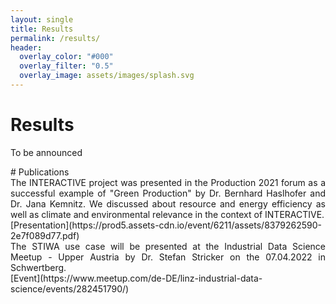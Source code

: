 ```yaml
---
layout: single
title: Results
permalink: /results/
header:
  overlay_color: "#000"
  overlay_filter: "0.5"
  overlay_image: assets/images/splash.svg
---
```


# Results
<div style="text-align: justify"> 
To be announced
</div>
<p></p>
# Publications
<div style="text-align: justify"> 
The INTERACTIVE project was presented in the Production 2021 forum as a successful example of "Green Production" by Dr. Bernhard Haslhofer and Dr. Jana Kemnitz. We discussed about resource and energy efficiency as well as climate and environmental relevance in the context of INTERACTIVE.
</div>[Presentation](https://prod5.assets-cdn.io/event/6211/assets/8379262590-2e7f089d77.pdf)
<div style="text-align: justify"> 
The STIWA use case will be presented at the Industrial Data Science Meetup - Upper Austria by Dr. Stefan Stricker on the 07.04.2022 in Schwertberg. 
</div>[Event](https://www.meetup.com/de-DE/linz-industrial-data-science/events/282451790/)



